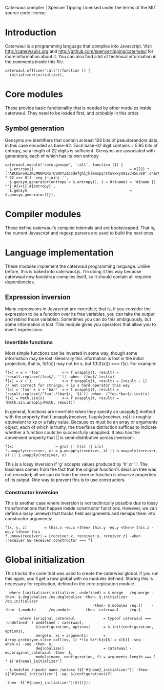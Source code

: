 Caterwaul compiler | Spencer Tipping
Licensed under the terms of the MIT source code license

# Introduction

Caterwaul is a programming language that compiles into Javascript. Visit http://caterwauljs.org and http://github.com/spencertipping/caterwaul for more information about it. You can also find
a lot of technical information in the comments inside this file.

    caterwaul.offline(':all')(function () {
      initializer(initializer),

# Core modules

These provide basic functionality that is needed by other modules inside caterwaul. They need to be loaded first, and probably in this order.

## Symbol generation

Gensyms are identifiers that contain at least 128 bits of pseudorandom data, in this case encoded as base-62. Each base-62 digit contains ~ 5.95 bits of entropy, so a length of 22 digits is
sufficient. Gensyms are associated with generators, each of which has its own entropy.

    caterwaul.module('core.gensym', ':all', function ($) {
      $.entropy()                                            = n[22] *['ABCDEFGHIJKLMNOPQRSTUVWXYZabcdefghijklmnopqrstuvwxyz0123456789'.charCodeAt(Math.random() * 62 >>> 0)] -seq |~join| '',
      $.gensym_generator(entropy = $.entropy(), i = 0)(name) = '#{name || ""}_#{++i}_#{entropy}',
      $.gensym                                               = $.gensym_generator()}),

# Compiler modules

These define caterwaul's compiler internals and are bootstrapped. That is, the current Javascript and regexp parsers are used to build the next ones.

# Language implementation

These modules implement the caterwaul programming language. Unlike before, this is baked into caterwaul.js. I'm doing it this way because caterwaul now bootstrap-compiles itself, so it should
contain all required dependencies.

## Expression inversion

Many expressions in Javascript are invertible; that is, if you consider the expression to be a function over its free variables, you can take the output and rebind those variables. Sometimes
you can do this ambiguously, but some information is lost. This module gives you operators that allow you to invert expressions.

### Invertible functions

  Most simple functions can be inverted in some way, though some information may be lost. Generally this information is lost in the initial projection; that is, fi(f(x)) may not be x, but
  f(fi(f(x))) === f(x). For example:

    f(x) = x + 'foo'          <-> f.unapply(t, result) = [result.replace(/foo$/, '')] -when- /foo$/.test(x)
    f(x) = x + 1              <-> f.unapply(t, result) = [result - 1]                                                         // not correct for strings; + is a hard operator this way
    f(x) = 'foo' + x + 'bar'  <-> f.unapply(t, result) = [result.replace(/^foo(.*)bar$/, '$1')] -when- /^foo.*bar$/.test(x)
    f(x) = Math.sin(x)        <-> f.unapply(t, result) = [Math.sin.unapply(Math, result)]

In general, functions are invertible when they specify an unapply() method with the property that f.unapply(receiver, f.apply(receiver, xs)) is roughly equivalent to xs or a falsy value.
Because xs must be an array or arguments object, each of which is truthy, the true/false distinction suffices to indicate whether a function could be successfully unapplied. It also has
the convenient property that || is semi-distributive across inversion:

    f(x)                   = g(x) || h(x) || i(x)
    f.unapply(receiver, x) = g.unapply(receiver, x) || h.unapply(receiver, x) || i.unapply(receiver, x)

This is a lossy inversion if 'g' accepts values produced by 'h' or 'i'. The lossiness comes from the fact that the original function's decision tree was not recorded; all we can do from
the inverse function is observe properties of its output. One way to prevent this is to use constructors.

### Constructor inversion

This is another case where inversion is not technically possible due to lossy transformations that happen inside constructor functions. However, we can define a lossy unnew() that tracks
field assignments and remaps them into constructor arguments:

    f(x, y, z)        = this.x -eq.x <then> this.y -eq.y <then> this.z -eq.z <then> this
    f.unnew(receiver) = [receiver.x, receiver.y, receiver.z] -when [receiver && receiver.constructor === f]

# Global initialization

This tracks the code that was used to create the caterwaul global. If you run this again, you'll get a new global with no modules defined. Storing this is necessary for replication, defined in
the core.replication module.

      where [initializer(initializer, undefined) = $.merge   /eq.merge -then- $.deglobalize /eq.deglobalize -then- $.initializer /eq.initializer
                                            -then- $.modules /eq.[]    -then- $.module      /eq.module      -then- caterwaul     /eq.$

          -where [original_caterwaul             = typeof caterwaul === 'undefined' ? undefined : caterwaul,
                  $(configuration, options)      = $.init(configuration, options),
                  merge(o, xs = arguments)       = Array.prototype.slice.call(xs, 1) *![x %k*!k[o[k] = x[k]] -seq -when.x] -seq -then- o,
                  deglobalize()                  = caterwaul -eq.original_caterwaul -then- $,
                  module(name, configuration, f) = arguments.length === 1 ? $['#{name}_initializer']
                                                                          : $.modules /~push/ name /unless [$['#{name}_initializer']] -then- $['#{name}_initializer'] -eq- $(configuration)(f)
                                                                                                                                      -then- $['#{name}_initializer']($)]]});